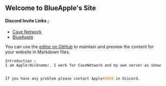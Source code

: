 ## Welcome to BlueApple's Site

#### Discord Invite Links ;
- [Cave Network](https://discord.gg/H9MkaqV)
- [BlueApple](https://discord.gg/vVC22Yv)

You can use the [editor on GitHub](https://github.com/Apple2424/blueapplecs.github.io/edit/gh-pages/index.md) to maintain and preview the content for your website in Markdown files.
```css
Introduction ; 
I am Apple(Nickname), I work for CaveNetwork and my own server as showned above[Discord Invite Links].I'm a Unturned Server Developer.


If you have any problem please contact Apple#6969 in Discord.
